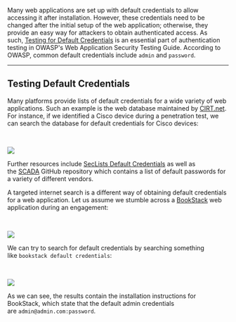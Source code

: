 Many web applications are set up with default credentials to allow accessing it after installation. However, these credentials need to be changed after the initial setup of the web application; otherwise, they provide an easy way for attackers to obtain authenticated access. As such, [Testing for Default Credentials](https://owasp.org/www-project-web-security-testing-guide/latest/4-Web_Application_Security_Testing/04-Authentication_Testing/02-Testing_for_Default_Credentials) is an essential part of authentication testing in OWASP's Web Application Security Testing Guide. According to OWASP, common default credentials include `admin` and `password`.

---

## Testing Default Credentials

Many platforms provide lists of default credentials for a wide variety of web applications. Such an example is the web database maintained by [CIRT.net](https://www.cirt.net/passwords). For instance, if we identified a Cisco device during a penetration test, we can search the database for default credentials for Cisco devices:

   

![](https://academy.hackthebox.com/storage/modules/269/pw/default_creds_1.png)

Further resources include [SecLists Default Credentials](https://github.com/danielmiessler/SecLists/tree/master/Passwords/Default-Credentials) as well as the [SCADA](https://github.com/scadastrangelove/SCADAPASS/tree/master) GitHub repository which contains a list of default passwords for a variety of different vendors.

A targeted internet search is a different way of obtaining default credentials for a web application. Let us assume we stumble across a [BookStack](https://github.com/BookStackApp/BookStack) web application during an engagement:

   

![](https://academy.hackthebox.com/storage/modules/269/pw/default_creds_2.png)

We can try to search for default credentials by searching something like `bookstack default credentials`:

   

![](https://academy.hackthebox.com/storage/modules/269/pw/default_creds_3.png)

As we can see, the results contain the installation instructions for BookStack, which state that the default admin credentials are `admin@admin.com:password`.

